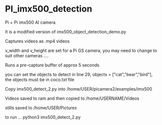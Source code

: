# PI_imx500_detection

Pi + Pi imx500 AI camera

It is a modified version of imx500_object_detection_demo.py

Captures videos as .mp4 videos

v_width and v_height are set for a Pi GS camera, you may need to change to suit other cameras ....

Runs a pre-capture buffer of approx 5 seconds

you can set the objects to detect in line 29, objects = ["cat","bear","bird"], the objects must be in coco.txt file

Copy imx500_detect_2.py into /home/USER/picamera2/examples/imx500

Videos saved to ram and then copied to /home/USERNAME/Videos

stills saved to /home/USER/Pictures

to run ... python3 imx500_detect_2.py
